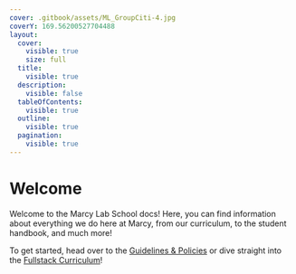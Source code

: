 ```yaml
---
cover: .gitbook/assets/ML_GroupCiti-4.jpg
coverY: 169.56200527704488
layout:
  cover:
    visible: true
    size: full
  title:
    visible: true
  description:
    visible: false
  tableOfContents:
    visible: true
  outline:
    visible: true
  pagination:
    visible: true
---
```


# Welcome

Welcome to the Marcy Lab School docs! Here, you can find information about everything we do here at Marcy, from our curriculum, to the student handbook, and much more!

To get started, head over to the [Guidelines & Policies](./guidelines-and-policies/README.md) or dive straight into the [Fullstack Curriculum](./fullstack-curriculum/README.md)!
